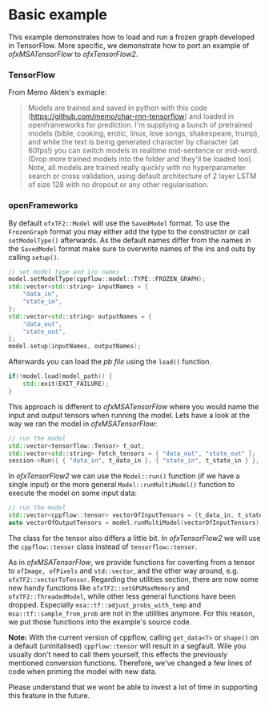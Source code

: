 # Basic example
This example demonstrates how to load and run a frozen graph developed in TensorFlow. More specific, we demonstrate how to port an example of _ofxMSATensorFlow_ to _ofxTensorFlow2_.

### TensorFlow
From Memo Akten's exmaple:

> Models are trained and saved in python with this code (https://github.com/memo/char-rnn-tensorflow)
and loaded in openframeworks for prediction.
I'm supplying a bunch of pretrained models (bible, cooking, erotic, linux, love songs, shakespeare, trump),
and while the text is being generated character by character (at 60fps!) you can switch models in realtime mid-sentence or mid-word.
(Drop more trained models into the folder and they'll be loaded too).
Note, all models are trained really quickly with no hyperparameter search or cross validation,
using default architecture of 2 layer LSTM of size 128 with no dropout or any other regularisation.

### openFrameworks
By default `ofxTF2::Model` will use the `SavedModel` format. To use the `FrozenGraph` format you may either add the type to the constructor or call `setModelType()` afterwards.
As the default names differ from the names in the `SavedModel` format make sure to overwrite names of the ins and outs by calling `setup()`.
```c++
// set model type and i/o names
model.setModelType(cppflow::model::TYPE::FROZEN_GRAPH);
std::vector<std::string> inputNames = {
	"data_in",
	"state_in",
};
std::vector<std::string> outputNames = {
	"data_out",
	"state_out",
};
model.setup(inputNames, outputNames);
```

Afterwards you can load the _pb file_ using the `load()` function.
```c++
if(!model.load(model_path)) {
	std::exit(EXIT_FAILURE);
}
```
This approach is different to _ofxMSATensorFlow_ where you would name the input and output tensors when running the model.
Lets have a look at the way we ran the model in _ofxMSATensorFlow_:
```c++
// run the model
std::vector<tensorflow::Tensor> t_out;
std::vector<std::string> fetch_tensors = { "data_out", "state_out" };
session->Run({ { "data_in", t_data_in }, { "state_in", t_state_in } }, fetch_tensors, {}, &t_out);
```
In _ofxTensorFlow2_ we can use the `Model::run()` function (if we have a single input) or the more general `Model::runMultiModel()` function to execute the model on some input data:
```c++
// run the model
std::vector<cppflow::tensor> vectorOfInputTensors = {t_data_in, t_state_in};
auto vectorOfOutputTensors = model.runMultiModel(vectorOfInputTensors);
```

The class for the tensor also differs a little bit. In _ofxTensorFlow2_ we will use the `cppflow::tensor` class instead of `tensorflow::tensor`.

As in _ofxMSATensorFlow_, we provide functions for coverting from a tensor to `ofImage, ofPixels` and `std::vector`, and the other way around, e.g. `ofxTF2::vectorToTensor`. Regarding the utilities section, there are now some new handy functions like `ofxTF2::setGPUMaxMemory` and `ofxTF2::ThreadedModel`, while other less general functions have been dropped. Especially `msa::tf::adjust_probs_with_temp` and `msa::tf::sample_from_prob` are not in the utilities anymore. For this reason, we put those functions into the example's source code.

__Note:__ With the current version of cppflow, calling `get_data<T>` or `shape()` on a default (uninitalised) `cppflow::tensor` will result in a segfault. Wile you usually don't need to call them yourself, this effects the previously mentioned conversion functions.
Therefore, we've changed a few lines of code when priming the model with new data.

Please understand that we wont be able to invest a lot of time in supporting this feature in the future.